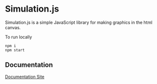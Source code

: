 # Simulation.js

Simulation.js is a simple JavaScript library for making graphics in the html canvas.

To run locally

```
npm i
npm start
```

## Documentation

[Documentation Site](https://simulationjs-docs.vercel.app/)
